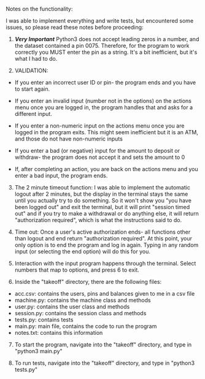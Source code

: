 Notes on the functionality:

I was able to implement everything and write tests, but encountered some issues, so please read these notes before proceeding:

1. ***Very Important*** Python3 does not accept leading zeros in a number, and the dataset contained a pin 0075.
Therefore, for the program to work correctly you MUST enter the pin as a string. It's a bit inefficient, but it's what I had to do.

2. VALIDATION: 
- If you enter an incorrect user ID or pin- the program ends and you have to start again.

- If you enter an invalid input (number not in the options)  on the actions menu once you are logged in, the program handles that and asks for a different input.

- If you enter a non-numeric input on the actions menu once you are logged in the program exits. This might seem inefficient but it is an ATM, and those do not have non-numeric inputs 

- If you enter a bad (or negative) input for the amount to deposit or withdraw- the program does not accept it and sets the amount to 0

- If, after completing an action, you are back on the actions menu and you enter a bad input, the program ends.


3. The 2 minute timeout function: I was able to implement the automatic logout after 2 minutes, but the display in the terminal stays the same until you actually try to do something. So it won't show you "you have been logged out" and exit the terminal, but it will print "session timed out" and if you try to make a withdrawal or do anything else, it will return "authorization required", which is what the instructions said to do. 

4. Time out: Once a user's active authorization ends- all functions other than logout and end return "authorization required". At this point, your only option is to end the program and log in again. Typing in any random input (or selecting the end option) will do this for you. 

5. Interaction with the input program happens through the terminal. Select numbers that map to options, and press 6 to exit.

6. Inside the "takeoff" directory, there are the following files:
- acc.csv: contains the users, pins and balances given to me in a csv file
- machine.py: contains the machine class and methods
- user.py: contains the user class and methods
- session.py: contains the session class and methods
- tests.py: contains tests
- main.py: main file, contains the code to run the program
- notes.txt: contains this information

7. To start the program, navigate into the "takeoff" directory, and type in "python3 main.py"

8. To run tests, navigate into the "takeoff" directory, and type in "python3 tests.py"


